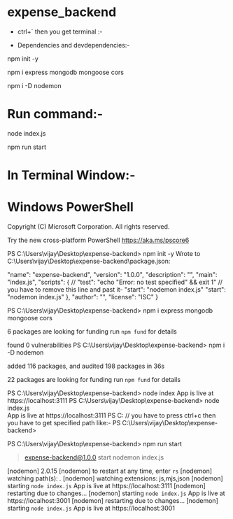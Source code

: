 # expense_backend
* ctrl+`  then you get terminal :-

* Dependencies and devdependencies:-

npm init -y

npm i express mongodb mongoose cors

npm i -D nodemon

# Run command:-
node index.js

npm run start 

# In Terminal Window:-

# Windows PowerShell
Copyright (C) Microsoft Corporation. All rights reserved.

Try the new cross-platform PowerShell https://aka.ms/pscore6

PS C:\Users\vijay\Desktop\expense-backend> npm init -y
Wrote to C:\Users\vijay\Desktop\expense-backend\package.json:

  "name": "expense-backend",
  "version": "1.0.0",
  "description": "",
  "main": "index.js",
  "scripts": {
    // "test": "echo \"Error: no test specified\" && exit 1" // you have to remove this line and past it-  "start": "nodemon index.js"
    "start": "nodemon index.js"
  },
  "author": "",
  "license": "ISC"
}


PS C:\Users\vijay\Desktop\expense-backend> npm i express mongodb mongoose cors


6 packages are looking for funding
  run `npm fund` for details

found 0 vulnerabilities
PS C:\Users\vijay\Desktop\expense-backend> npm i -D nodemon

added 116 packages, and audited 198 packages in 36s

22 packages are looking for funding
  run `npm fund` for details
  
 
PS C:\Users\vijay\Desktop\expense-backend> node index
App is live at https://localhost:3111
PS C:\Users\vijay\Desktop\expense-backend> node index.js        
App is live at https://localhost:3111
PS C: // you have to press ctrl+c then you have to get specified path like:-  PS C:\Users\vijay\Desktop\expense-backend>

PS C:\Users\vijay\Desktop\expense-backend> npm run start

> expense-backend@1.0.0 start
> nodemon index.js

[nodemon] 2.0.15
[nodemon] to restart at any time, enter `rs`
[nodemon] watching path(s): *.*
[nodemon] watching extensions: js,mjs,json
[nodemon] starting `node index.js`
App is live at https://localhost:3111
[nodemon] restarting due to changes...
[nodemon] starting `node index.js`
App is live at https://localhost:3001
[nodemon] restarting due to changes...
[nodemon] starting `node index.js`
App is live at https://localhost:3001
